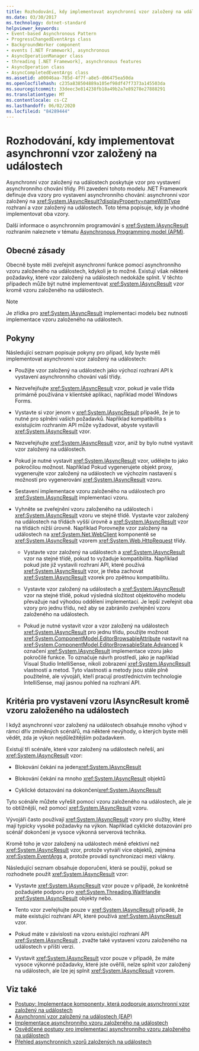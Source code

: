```yaml
---
title: Rozhodování, kdy implementovat asynchronní vzor založený na událostech
ms.date: 03/30/2017
ms.technology: dotnet-standard
helpviewer_keywords:
- Event-based Asynchronous Pattern
- ProgressChangedEventArgs class
- BackgroundWorker component
- events [.NET Framework], asynchronous
- AsyncOperationManager class
- threading [.NET Framework], asynchronous features
- AsyncOperation class
- AsyncCompletedEventArgs class
ms.assetid: a00046aa-785d-4f7f-a8e5-d06475ea50da
ms.openlocfilehash: c235a838504889a105ef98df47f7373a145503da
ms.sourcegitcommit: 33deec3e814238fb18a49b2a7e89278e27888291
ms.translationtype: MT
ms.contentlocale: cs-CZ
ms.lasthandoff: 06/02/2020
ms.locfileid: "84289444"
---
```

# <a name="deciding-when-to-implement-the-event-based-asynchronous-pattern"></a>Rozhodování, kdy implementovat asynchronní vzor založený na událostech

Asynchronní vzor založený na událostech poskytuje vzor pro vystavení asynchronního chování třídy. Při zavedení tohoto modelu .NET Framework definuje dva vzory pro vystavení asynchronního chování: asynchronní vzor založený na <xref:System.IAsyncResult?displayProperty=nameWithType> rozhraní a vzor založený na událostech. Toto téma popisuje, kdy je vhodné implementovat oba vzory.

Další informace o asynchronním programování s <xref:System.IAsyncResult> rozhraním naleznete v tématu [Asynchronous Programming model (APM)](asynchronous-programming-model-apm.md).

## <a name="general-principles"></a>Obecné zásady

Obecně byste měli zveřejnit asynchronní funkce pomocí asynchronního vzoru založeného na událostech, kdykoli je to možné. Existují však některé požadavky, které vzor založený na událostech nedokáže splnit. V těchto případech může být nutné implementovat <xref:System.IAsyncResult> vzor kromě vzoru založeného na událostech.

> [!NOTE]
> Je zřídka pro <xref:System.IAsyncResult> implementaci modelu bez nutnosti implementace vzoru založeného na událostech.

## <a name="guidelines"></a>Pokyny

Následující seznam popisuje pokyny pro případ, kdy byste měli implementovat asynchronní vzor založený na událostech:

- Použijte vzor založený na událostech jako výchozí rozhraní API k vystavení asynchronního chování vaší třídy.

- Nezveřejňujte <xref:System.IAsyncResult> vzor, pokud je vaše třída primárně používána v klientské aplikaci, například model Windows Forms.

- Vystavte si vzor jenom v <xref:System.IAsyncResult> případě, že je to nutné pro splnění vašich požadavků. Například kompatibilita s existujícím rozhraním API může vyžadovat, abyste vystavili <xref:System.IAsyncResult> vzor.

- Nezveřejňujte <xref:System.IAsyncResult> vzor, aniž by bylo nutné vystavit vzor založený na událostech.

- Pokud je nutné vystavit <xref:System.IAsyncResult> vzor, udělejte to jako pokročilou možnost. Například Pokud vygenerujete objekt proxy, vygenerujte vzor založený na událostech ve výchozím nastavení s možností pro vygenerování <xref:System.IAsyncResult> vzoru.

- Sestavení implementace vzoru založeného na událostech pro <xref:System.IAsyncResult> implementaci vzoru.

- Vyhněte se zveřejnění vzoru založeného na událostech i <xref:System.IAsyncResult> vzoru ve stejné třídě. Vystavte vzor založený na událostech na třídách vyšší úrovně a <xref:System.IAsyncResult> vzor na třídách nižší úrovně. Například Porovnejte vzor založený na událostech na <xref:System.Net.WebClient> komponentě se <xref:System.IAsyncResult> vzorem <xref:System.Web.HttpRequest> třídy.

  - Vystavte vzor založený na událostech a <xref:System.IAsyncResult> vzor na stejné třídě, pokud to vyžaduje kompatibilita. Například pokud jste již vystavili rozhraní API, které používá <xref:System.IAsyncResult> vzor, je třeba zachovat <xref:System.IAsyncResult> vzorek pro zpětnou kompatibilitu.

  - Vystavte vzor založený na událostech a <xref:System.IAsyncResult> vzor na stejné třídě, pokud výsledná složitost objektového modelu převažuje nad výhodou oddělení implementací. Je lepší zveřejnit oba vzory pro jednu třídu, než aby se zabránilo zveřejnění vzoru založeného na událostech.

  - Pokud je nutné vystavit vzor a vzor založený na událostech <xref:System.IAsyncResult> pro jednu třídu, použijte možnost <xref:System.ComponentModel.EditorBrowsableAttribute> nastavit na <xref:System.ComponentModel.EditorBrowsableState.Advanced> k označení <xref:System.IAsyncResult> implementace vzoru jako pokročilé funkce. To označuje návrh prostředí, jako je například Visual Studio IntelliSense, nikoli zobrazení <xref:System.IAsyncResult> vlastností a metod. Tyto vlastnosti a metody jsou stále plně použitelné, ale vývojáři, kteří pracují prostřednictvím technologie IntelliSense, mají jasnou pohled na rozhraní API.

## <a name="criteria-for-exposing-the-iasyncresult-pattern-in-addition-to-the-event-based-pattern"></a>Kritéria pro vystavení vzoru IAsyncResult kromě vzoru založeného na událostech

I když asynchronní vzor založený na událostech obsahuje mnoho výhod v rámci dřív zmíněných scénářů, má některé nevýhody, o kterých byste měli vědět, zda je výkon nejdůležitějším požadavkem.

Existují tři scénáře, které vzor založený na událostech neřeší, ani <xref:System.IAsyncResult> vzor:

- Blokování čekání na jeden<xref:System.IAsyncResult>

- Blokování čekání na mnoho <xref:System.IAsyncResult> objektů

- Cyklické dotazování na dokončení<xref:System.IAsyncResult>

Tyto scénáře můžete vyřešit pomocí vzoru založeného na událostech, ale je to obtížnější, než pomocí <xref:System.IAsyncResult> vzoru.

Vývojáři často používají <xref:System.IAsyncResult> vzory pro služby, které mají typicky vysoké požadavky na výkon. Například cyklické dotazování pro scénář dokončení je vysoce výkonná serverová technika.

Kromě toho je vzor založený na událostech méně efektivní než <xref:System.IAsyncResult> vzor, protože vytváří více objektů, zejména <xref:System.EventArgs> a, protože provádí synchronizaci mezi vlákny.

Následující seznam obsahuje doporučení, která se použijí, pokud se rozhodnete použít <xref:System.IAsyncResult> vzor:

- Vystavte <xref:System.IAsyncResult> vzor pouze v případě, že konkrétně požadujete podporu pro <xref:System.Threading.WaitHandle> <xref:System.IAsyncResult> objekty nebo.

- Tento vzor zveřejňujte pouze v <xref:System.IAsyncResult> případě, že máte existující rozhraní API, které používá <xref:System.IAsyncResult> vzor.

- Pokud máte v závislosti na vzoru existující rozhraní API <xref:System.IAsyncResult> , zvažte také vystavení vzoru založeného na událostech v příští verzi.

- Vystavit <xref:System.IAsyncResult> vzor pouze v případě, že máte vysoce výkonné požadavky, které jste ověřili, nelze splnit vzor založený na událostech, ale lze jej splnit <xref:System.IAsyncResult> vzorem.

## <a name="see-also"></a>Viz také

- [Postupy: Implementace komponenty, která podporuje asynchronní vzor založený na událostech](component-that-supports-the-event-based-asynchronous-pattern.md)
- [Asynchronní vzor založený na událostech (EAP)](event-based-asynchronous-pattern-eap.md)
- [Implementace asynchronního vzoru založeného na událostech](implementing-the-event-based-asynchronous-pattern.md)
- [Osvědčené postupy pro implementaci asynchronního vzoru založeného na událostech](best-practices-for-implementing-the-event-based-asynchronous-pattern.md)
- [Přehled asynchronních vzorů založených na událostech](event-based-asynchronous-pattern-overview.md)
